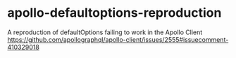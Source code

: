 # apollo-defaultoptions-reproduction
A reproduction of defaultOptions failing to work in the Apollo Client https://github.com/apollographql/apollo-client/issues/2555#issuecomment-410329018 

